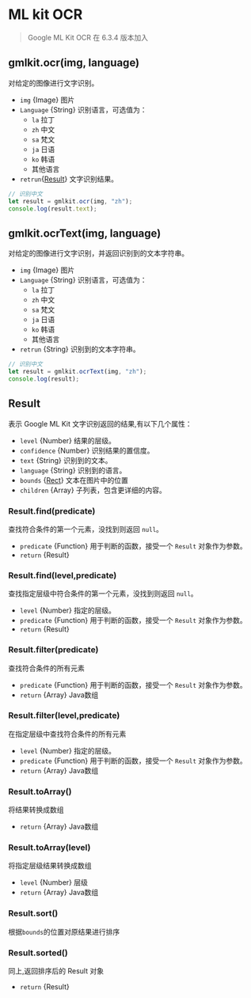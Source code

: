 # ML kit OCR

> Google ML Kit OCR 在 6.3.4 版本加入

## gmlkit.ocr(img, language)

对给定的图像进行文字识别。

- `img` {Image} 图片
- `Language` {String} 识别语言，可选值为：
  - `la` 拉丁
  - `zh` 中文
  - `sa` 梵文
  - `ja` 日语
  - `ko` 韩语
  - 其他语言
- `retrun`{[Result](#Result)} 文字识别结果。

```js
// 识别中文
let result = gmlkit.ocr(img, "zh");
console.log(result.text);
```

## gmlkit.ocrText(img, language)

对给定的图像进行文字识别，并返回识别到的文本字符串。

- `img` {Image} 图片
- `Language` {String} 识别语言，可选值为：
  - `la` 拉丁
  - `zh` 中文
  - `sa` 梵文
  - `ja` 日语
  - `ko` 韩语
  - 其他语言
- `retrun` {String} 识别到的文本字符串。

```js
// 识别中文
let result = gmlkit.ocrText(img, "zh");
console.log(result);
```

## Result

表示 Google ML Kit 文字识别返回的结果,有以下几个属性：

- `level` {Number} 结果的层级。
- `confidence` {Number} 识别结果的置信度。
- `text` {String} 识别到的文本。
- `language` {String} 识别到的语言。
- `bounds` {[Rect](https://developer.android.google.cn/reference/kotlin/android/graphics/Rect?hl=en)} 文本在图片中的位置
- `children` {Array} 子列表，包含更详细的内容。

### Result.find(predicate)

查找符合条件的第一个元素，没找到则返回 `null`。

- `predicate` {Function} 用于判断的函数，接受一个 `Result` 对象作为参数。
- `return` {Result} 

### Result.find(level,predicate)

查找指定层级中符合条件的第一个元素，没找到则返回 `null`。

- `level` {Number} 指定的层级。
- `predicate` {Function} 用于判断的函数，接受一个 `Result` 对象作为参数。
- `return` {Result} 

### Result.filter(predicate)

查找符合条件的所有元素

- `predicate` {Function} 用于判断的函数，接受一个 `Result` 对象作为参数。
- `return` {Array} Java数组

### Result.filter(level,predicate)

在指定层级中查找符合条件的所有元素

- `level` {Number} 指定的层级。
- `predicate` {Function} 用于判断的函数，接受一个 `Result` 对象作为参数。
- `return` {Array} Java数组

### Result.toArray()

将结果转换成数组

- `return` {Array} Java数组

### Result.toArray(level)

将指定层级结果转换成数组

- `level` {Number} 层级
- `return` {Array} Java数组

### Result.sort()

根据`bounds`的位置对原结果进行排序

### Result.sorted()

同上,返回排序后的 Result 对象

- `return` {Result}
